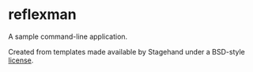 # reflexman

A sample command-line application.

Created from templates made available by Stagehand under a BSD-style
[license](https://github.com/dart-lang/stagehand/blob/master/LICENSE).
